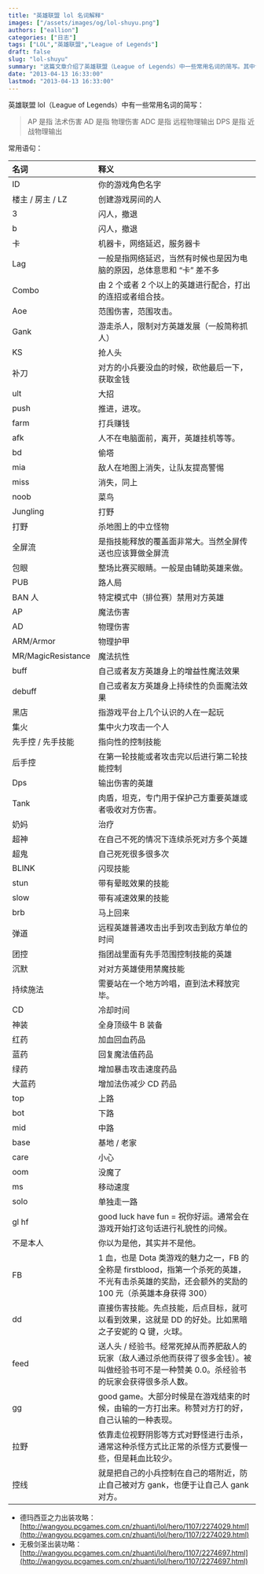 ```yaml
---
title: "英雄联盟 lol 名词解释"
images: ["/assets/images/og/lol-shuyu.png"]
authors: ["eallion"]
categories: ["日志"]
tags: ["LOL","英雄联盟","League of Legends"]
draft: false
slug: "lol-shuyu"
summary: "这篇文章介绍了英雄联盟（League of Legends）中一些常用名词的简写。其中包括AP是指法术伤害，AD是指物理伤害，ADC是指远程物理输出，DPS是指近战物理输出。"
date: "2013-04-13 16:33:00"
lastmod: "2013-04-13 16:33:00"
---
```


英雄联盟 lol（League of Legends）中有一些常用名词的简写：

> AP 是指 法术伤害
> AD 是指 物理伤害
> ADC 是指 远程物理输出
> DPS 是指 近战物理输出

常用语句：

| 名词 | 释义 |
|:---|:---|
|ID | 你的游戏角色名字 |
| 楼主 / 房主 / LZ | 创建游戏房间的人 |
|3 | 闪人，撤退 |
|b | 闪人，撤退 |
| 卡 | 机器卡，网络延迟，服务器卡 |
|Lag | 一般是指网络延迟，当然有时候也是因为电脑的原因，总体意思和 “卡” 差不多 |
|Combo | 由 2 个或者 2 个以上的英雄进行配合，打出的连招或者组合技。|
|Aoe | 范围伤害，范围攻击。|
|Gank | 游走杀人，限制对方英雄发展（一般简称抓人）|
|KS | 抢人头 |
| 补刀 | 对方的小兵要没血的时候，砍他最后一下，获取金钱 |
|ult | 大招 |
|push | 推进，进攻。|
|farm | 打兵赚钱 |
|afk | 人不在电脑面前，离开，英雄挂机等等。|
|bd | 偷塔 |
|mia | 敌人在地图上消失，让队友提高警惕 |
|miss | 消失，同上 |
|noob | 菜鸟 |
|Jungling | 打野 |
| 打野 | 杀地图上的中立怪物 |
| 全屏流 | 是指技能释放的覆盖面非常大。当然全屏传送也应该算做全屏流 |
| 包眼 | 整场比赛买眼睛。一般是由辅助英雄来做。|
|PUB | 路人局 |
|BAN 人 | 特定模式中（排位赛）禁用对方英雄 |
|AP | 魔法伤害 |
|AD | 物理伤害 |
|ARM/Armor | 物理护甲 |
|MR/MagicResistance | 魔法抗性 |
|buff | 自己或者友方英雄身上的增益性魔法效果 |
|debuff | 自己或者友方英雄身上持续性的负面魔法效果 |
| 黑店 | 指游戏平台上几个认识的人在一起玩 |
| 集火 | 集中火力攻击一个人 |
| 先手控 / 先手技能 | 指向性的控制技能 |
| 后手控 | 在第一轮技能或者攻击完以后进行第二轮技能控制 |
|Dps | 输出伤害的英雄 |
|Tank | 肉盾，坦克，专门用于保护己方重要英雄或者吸收对方伤害。|
| 奶妈 | 治疗 |
| 超神 | 在自己不死的情况下连续杀死对方多个英雄 |
| 超鬼 | 自己死死很多很多次 |
|BLINK | 闪现技能 |
|stun | 带有晕眩效果的技能 |
|slow | 带有减速效果的技能 |
|brb | 马上回来 |
| 弹道 | 远程英雄普通攻击出手到攻击到敌方单位的时间 |
| 团控 | 指团战里面有先手范围控制技能的英雄 |
| 沉默 | 对对方英雄使用禁魔技能 |
| 持续施法 | 需要站在一个地方吟唱，直到法术释放完毕。|
|CD | 冷却时间 |
| 神装 | 全身顶级牛 B 装备 |
| 红药 | 加血回血药品 |
| 蓝药 | 回复魔法值药品 |
| 绿药 | 增加暴击攻击速度药品 |
| 大蓝药 | 增加法伤减少 CD 药品 |
|top | 上路 |
|bot | 下路 |
|mid | 中路 |
|base | 基地 / 老家 |
|care | 小心 |
|oom | 没魔了 |
|ms | 移动速度 |
|solo | 单独走一路 |
|gl hf|good luck have fun = 祝你好运。通常会在游戏开始打这句话进行礼貌性的问候。|
| 不是本人 | 你以为是他，其实并不是他。|
|FB|1 血，也是 Dota 类游戏的魅力之一，FB 的全称是 firstblood，指第一个杀死的英雄，不光有击杀英雄的奖励，还会额外的奖励的 100 元（杀英雄本身获得 300）|
|dd | 直接伤害技能。先点技能，后点目标，就可以看到效果，这就是 DD 的好处。比如黑暗之子安妮的 Q 键，火球。|
|feed | 送人头 / 经验书。经常死掉从而养肥敌人的玩家（敌人通过杀他而获得了很多金钱）。被叫做经验书可不是一种赞美 0.0。杀经验书的玩家会获得很多杀人数。|
|gg|good game。大部分时候是在游戏结束的时候，由输的一方打出来。称赞对方打的好，自己认输的一种表现。|
| 拉野 | 依靠走位视野阴影等方式对野怪进行击杀，通常这种杀怪方式比正常的杀怪方式要慢一些，但是耗血比较少。|
| 控线 | 就是把自己的小兵控制在自己的塔附近，防止自己被对方 gank，也便于让自己人 gank 对方。|

- 德玛西亚之力出装攻略：
[http://wangyou.pcgames.com.cn/zhuanti/lol/hero/1107/2274029.html](http://wangyou.pcgames.com.cn/zhuanti/lol/hero/1107/2274029.html)
- 无极剑圣出装功略：
[http://wangyou.pcgames.com.cn/zhuanti/lol/hero/1107/2274697.html](http://wangyou.pcgames.com.cn/zhuanti/lol/hero/1107/2274697.html)

